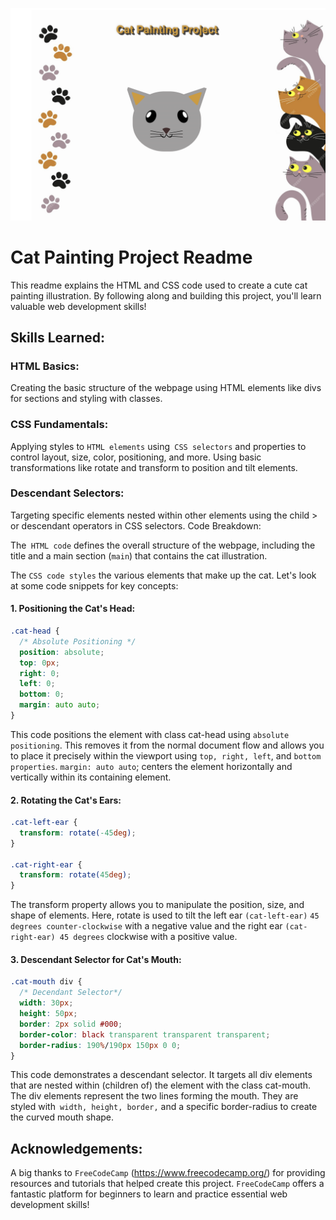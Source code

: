![Cat Painting Project](cat_painting_image1.png)
# Cat Painting Project Readme
This readme explains the HTML and CSS code used to create a cute cat painting illustration. By following along and building this project, you'll learn valuable web development skills!

## Skills Learned:

### HTML Basics:
Creating the basic structure of the webpage using HTML elements like divs for sections and styling with classes.

### CSS Fundamentals:
Applying styles to `HTML elements` using` CSS selectors` and properties to control layout, size, color, positioning, and more.
Using basic transformations like rotate and transform to position and tilt elements.

### Descendant Selectors:
Targeting specific elements nested within other elements using the child > or descendant operators in CSS selectors.
Code Breakdown:

The` HTML code` defines the overall structure of the webpage, including the title and a main section (`main`) that contains the cat illustration.

The `CSS code styles` the various elements that make up the cat. Let's look at some code snippets for key concepts:

#### 1. Positioning the Cat's Head:

```css
.cat-head {
  /* Absolute Positioning */
  position: absolute;
  top: 0px;
  right: 0;
  left: 0;
  bottom: 0;
  margin: auto auto;
}
```

This code positions the element with class cat-head using `absolute positioning`. This removes it from the normal document flow and allows you to place it precisely within the viewport using `top, right, left`, and `bottom properties`. `margin: auto auto`; centers the element horizontally and vertically within its containing element.

#### 2. Rotating the Cat's Ears:

```css
.cat-left-ear {
  transform: rotate(-45deg);
}

.cat-right-ear {
  transform: rotate(45deg);
}
```

The transform property allows you to manipulate the position, size, and shape of elements. Here, rotate is used to tilt the left ear `(cat-left-ear)` `45 degrees counter-clockwise` with a negative value and the right ear `(cat-right-ear) 45 degrees` clockwise with a positive value.

#### 3. Descendant Selector for Cat's Mouth:

```css
.cat-mouth div {
  /* Decendant Selector*/
  width: 30px;
  height: 50px;
  border: 2px solid #000;
  border-color: black transparent transparent transparent;
  border-radius: 190%/190px 150px 0 0;
}
```
This code demonstrates a descendant selector. It targets all div elements that are nested within (children of) the element with the class cat-mouth. The div elements represent the two lines forming the mouth. They are styled with` width, height, border,` and a specific border-radius to create the curved mouth shape.

## Acknowledgements:

A big thanks to `FreeCodeCamp` (https://www.freecodecamp.org/) for providing resources and tutorials that helped create this project. `FreeCodeCamp` offers a fantastic platform for beginners to learn and practice essential web development skills!